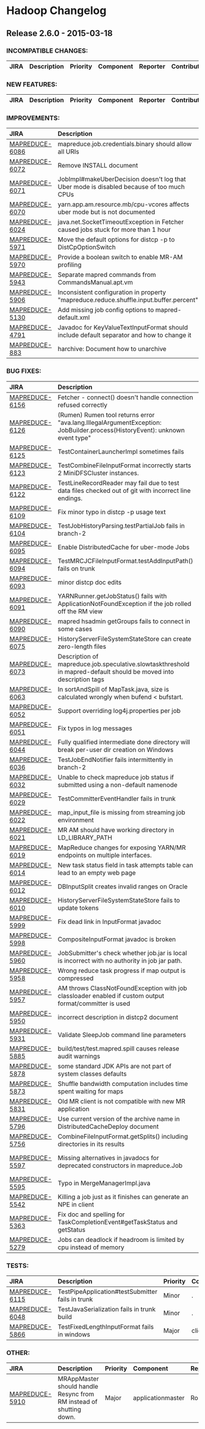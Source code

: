 # Hadoop Changelog

## Release 2.6.0 - 2015-03-18

### INCOMPATIBLE CHANGES:

| JIRA | Description | Priority | Component | Reporter | Contributor |
|:---- |:---- | :--- |:---- |:---- |:---- |


### NEW FEATURES:

| JIRA | Description | Priority | Component | Reporter | Contributor |
|:---- |:---- | :--- |:---- |:---- |:---- |


### IMPROVEMENTS:

| JIRA | Description | Priority | Component | Reporter | Contributor |
|:---- |:---- | :--- |:---- |:---- |:---- |
| [MAPREDUCE-6086](https://issues.apache.org/jira/browse/MAPREDUCE-6086) | mapreduce.job.credentials.binary should allow all URIs |  Major | security | zhihai xu | zhihai xu |
| [MAPREDUCE-6072](https://issues.apache.org/jira/browse/MAPREDUCE-6072) | Remove INSTALL document |  Minor | documentation | Akira AJISAKA | Akira AJISAKA |
| [MAPREDUCE-6071](https://issues.apache.org/jira/browse/MAPREDUCE-6071) | JobImpl#makeUberDecision doesn't log that Uber mode is disabled because of too much CPUs |  Trivial | client | Tsuyoshi Ozawa | Tsuyoshi Ozawa |
| [MAPREDUCE-6070](https://issues.apache.org/jira/browse/MAPREDUCE-6070) | yarn.app.am.resource.mb/cpu-vcores affects uber mode but is not documented |  Trivial | documentation | Tsuyoshi Ozawa | Tsuyoshi Ozawa |
| [MAPREDUCE-6024](https://issues.apache.org/jira/browse/MAPREDUCE-6024) | java.net.SocketTimeoutException in Fetcher caused jobs stuck for more than 1 hour |  Critical | mr-am, task | zhaoyunjiong | zhaoyunjiong |
| [MAPREDUCE-5971](https://issues.apache.org/jira/browse/MAPREDUCE-5971) | Move the default options for distcp -p to DistCpOptionSwitch |  Trivial | distcp | Charles Lamb | Charles Lamb |
| [MAPREDUCE-5970](https://issues.apache.org/jira/browse/MAPREDUCE-5970) | Provide a boolean switch to enable MR-AM profiling |  Minor | applicationmaster, client | Gera Shegalov | Gera Shegalov |
| [MAPREDUCE-5943](https://issues.apache.org/jira/browse/MAPREDUCE-5943) | Separate mapred commands from CommandsManual.apt.vm |  Minor | documentation | Akira AJISAKA | Akira AJISAKA |
| [MAPREDUCE-5906](https://issues.apache.org/jira/browse/MAPREDUCE-5906) | Inconsistent configuration in property "mapreduce.reduce.shuffle.input.buffer.percent" |  Minor | . | Akira AJISAKA | Akira AJISAKA |
| [MAPREDUCE-5130](https://issues.apache.org/jira/browse/MAPREDUCE-5130) | Add missing job config options to mapred-default.xml |  Major | documentation | Sandy Ryza | Ray Chiang |
| [MAPREDUCE-4791](https://issues.apache.org/jira/browse/MAPREDUCE-4791) | Javadoc for KeyValueTextInputFormat should include default separator and how to change it |  Minor | documentation | Matt Lavin | Akira AJISAKA |
| [MAPREDUCE-883](https://issues.apache.org/jira/browse/MAPREDUCE-883) | harchive: Document how to unarchive |  Minor | documentation, harchive | Koji Noguchi | Akira AJISAKA |


### BUG FIXES:

| JIRA | Description | Priority | Component | Reporter | Contributor |
|:---- |:---- | :--- |:---- |:---- |:---- |
| [MAPREDUCE-6156](https://issues.apache.org/jira/browse/MAPREDUCE-6156) | Fetcher - connect() doesn't handle connection refused correctly |  Blocker | . | Sidharta Seethana | Junping Du |
| [MAPREDUCE-6126](https://issues.apache.org/jira/browse/MAPREDUCE-6126) | (Rumen) Rumen tool returns error "ava.lang.IllegalArgumentException: JobBuilder.process(HistoryEvent): unknown event type" |  Major | . | Junping Du | Junping Du |
| [MAPREDUCE-6125](https://issues.apache.org/jira/browse/MAPREDUCE-6125) | TestContainerLauncherImpl sometimes fails |  Major | test | Mit Desai | Mit Desai |
| [MAPREDUCE-6123](https://issues.apache.org/jira/browse/MAPREDUCE-6123) | TestCombineFileInputFormat incorrectly starts 2 MiniDFSCluster instances. |  Trivial | test | Chris Nauroth | Chris Nauroth |
| [MAPREDUCE-6122](https://issues.apache.org/jira/browse/MAPREDUCE-6122) | TestLineRecordReader may fail due to test data files checked out of git with incorrect line endings. |  Trivial | test | Chris Nauroth | Chris Nauroth |
| [MAPREDUCE-6109](https://issues.apache.org/jira/browse/MAPREDUCE-6109) | Fix minor typo in distcp -p usage text |  Trivial | distcp | Charles Lamb | Charles Lamb |
| [MAPREDUCE-6104](https://issues.apache.org/jira/browse/MAPREDUCE-6104) | TestJobHistoryParsing.testPartialJob fails in branch-2 |  Major | . | Mit Desai | Mit Desai |
| [MAPREDUCE-6095](https://issues.apache.org/jira/browse/MAPREDUCE-6095) | Enable DistributedCache for uber-mode Jobs |  Major | applicationmaster, distributed-cache | Gera Shegalov | Gera Shegalov |
| [MAPREDUCE-6094](https://issues.apache.org/jira/browse/MAPREDUCE-6094) | TestMRCJCFileInputFormat.testAddInputPath() fails on trunk |  Minor | test | Sangjin Lee | Akira AJISAKA |
| [MAPREDUCE-6093](https://issues.apache.org/jira/browse/MAPREDUCE-6093) | minor distcp doc edits |  Trivial | distcp, documentation | Charles Lamb | Charles Lamb |
| [MAPREDUCE-6091](https://issues.apache.org/jira/browse/MAPREDUCE-6091) | YARNRunner.getJobStatus() fails with ApplicationNotFoundException if the job rolled off the RM view |  Major | client | Sangjin Lee | Sangjin Lee |
| [MAPREDUCE-6090](https://issues.apache.org/jira/browse/MAPREDUCE-6090) | mapred hsadmin getGroups fails to connect in some cases |  Major | client | Robert Kanter | Robert Kanter |
| [MAPREDUCE-6075](https://issues.apache.org/jira/browse/MAPREDUCE-6075) | HistoryServerFileSystemStateStore can create zero-length files |  Major | jobhistoryserver | Jason Lowe | Jason Lowe |
| [MAPREDUCE-6073](https://issues.apache.org/jira/browse/MAPREDUCE-6073) | Description of mapreduce.job.speculative.slowtaskthreshold in mapred-default should be moved into description tags |  Trivial | documentation | Tsuyoshi Ozawa | Tsuyoshi Ozawa |
| [MAPREDUCE-6063](https://issues.apache.org/jira/browse/MAPREDUCE-6063) | In sortAndSpill of MapTask.java, size is calculated wrongly when bufend < bufstart. |  Major | mrv1, mrv2 | zhihai xu | zhihai xu |
| [MAPREDUCE-6052](https://issues.apache.org/jira/browse/MAPREDUCE-6052) | Support overriding log4j.properties per job |  Major | . | Junping Du | Junping Du |
| [MAPREDUCE-6051](https://issues.apache.org/jira/browse/MAPREDUCE-6051) | Fix typos in log messages |  Trivial | . | Ray Chiang | Ray Chiang |
| [MAPREDUCE-6044](https://issues.apache.org/jira/browse/MAPREDUCE-6044) | Fully qualified intermediate done directory will break per-user dir creation on Windows |  Major | jobhistoryserver | Zhijie Shen | Zhijie Shen |
| [MAPREDUCE-6036](https://issues.apache.org/jira/browse/MAPREDUCE-6036) | TestJobEndNotifier fails intermittently in branch-2 |  Major | . | Mit Desai | Chang Li |
| [MAPREDUCE-6032](https://issues.apache.org/jira/browse/MAPREDUCE-6032) | Unable to check mapreduce job status if submitted using a non-default namenode |  Major | jobhistoryserver | Benjamin Zhitomirsky | Benjamin Zhitomirsky |
| [MAPREDUCE-6029](https://issues.apache.org/jira/browse/MAPREDUCE-6029) | TestCommitterEventHandler fails in trunk |  Major | . | Ted Yu | Mit Desai |
| [MAPREDUCE-6022](https://issues.apache.org/jira/browse/MAPREDUCE-6022) | map\_input\_file is missing from streaming job environment |  Major | . | Jason Lowe | Jason Lowe |
| [MAPREDUCE-6021](https://issues.apache.org/jira/browse/MAPREDUCE-6021) | MR AM should have working directory in LD\_LIBRARY\_PATH |  Major | mr-am | Jason Lowe | Jason Lowe |
| [MAPREDUCE-6019](https://issues.apache.org/jira/browse/MAPREDUCE-6019) | MapReduce changes for exposing YARN/MR endpoints on multiple interfaces. |  Major | . | Xuan Gong | Craig Welch |
| [MAPREDUCE-6014](https://issues.apache.org/jira/browse/MAPREDUCE-6014) | New task status field in task attempts table can lead to an empty web page |  Major | . | Mit Desai | Mit Desai |
| [MAPREDUCE-6012](https://issues.apache.org/jira/browse/MAPREDUCE-6012) | DBInputSplit creates invalid ranges on Oracle |  Major | . | Julien Serdaru | Wei Yan |
| [MAPREDUCE-6010](https://issues.apache.org/jira/browse/MAPREDUCE-6010) | HistoryServerFileSystemStateStore fails to update tokens |  Major | jobhistoryserver | Jason Lowe | Jason Lowe |
| [MAPREDUCE-5999](https://issues.apache.org/jira/browse/MAPREDUCE-5999) | Fix dead link in InputFormat javadoc |  Minor | documentation | Akira AJISAKA | Akira AJISAKA |
| [MAPREDUCE-5998](https://issues.apache.org/jira/browse/MAPREDUCE-5998) | CompositeInputFormat javadoc is broken |  Minor | documentation | Akira AJISAKA | Akira AJISAKA |
| [MAPREDUCE-5960](https://issues.apache.org/jira/browse/MAPREDUCE-5960) | JobSubmitter's check whether job.jar is local is incorrect with no authority in job jar path. |  Major | client | Gera Shegalov | Gera Shegalov |
| [MAPREDUCE-5958](https://issues.apache.org/jira/browse/MAPREDUCE-5958) | Wrong reduce task progress if map output is compressed |  Minor | . | Emilio Coppa | Emilio Coppa |
| [MAPREDUCE-5957](https://issues.apache.org/jira/browse/MAPREDUCE-5957) | AM throws ClassNotFoundException with job classloader enabled if custom output format/committer is used |  Major | . | Sangjin Lee | Sangjin Lee |
| [MAPREDUCE-5950](https://issues.apache.org/jira/browse/MAPREDUCE-5950) | incorrect description in distcp2 document |  Major | documentation | Yongjun Zhang | Akira AJISAKA |
| [MAPREDUCE-5931](https://issues.apache.org/jira/browse/MAPREDUCE-5931) | Validate SleepJob command line parameters |  Minor | test | Gera Shegalov | Gera Shegalov |
| [MAPREDUCE-5885](https://issues.apache.org/jira/browse/MAPREDUCE-5885) | build/test/test.mapred.spill causes release audit warnings |  Major | test | Jason Lowe | Chen He |
| [MAPREDUCE-5878](https://issues.apache.org/jira/browse/MAPREDUCE-5878) | some standard JDK APIs are not part of system classes defaults |  Major | mrv2 | Sangjin Lee | Sangjin Lee |
| [MAPREDUCE-5873](https://issues.apache.org/jira/browse/MAPREDUCE-5873) | Shuffle bandwidth computation includes time spent waiting for maps |  Major | . | Siqi Li | Siqi Li |
| [MAPREDUCE-5831](https://issues.apache.org/jira/browse/MAPREDUCE-5831) | Old MR client is not compatible with new MR application |  Blocker | client, mr-am | Zhijie Shen | Junping Du |
| [MAPREDUCE-5796](https://issues.apache.org/jira/browse/MAPREDUCE-5796) | Use current version of the archive name in DistributedCacheDeploy document |  Minor | documentation | Akira AJISAKA | Akira AJISAKA |
| [MAPREDUCE-5756](https://issues.apache.org/jira/browse/MAPREDUCE-5756) | CombineFileInputFormat.getSplits() including directories in its results |  Major | . | Jason Dere | Jason Dere |
| [MAPREDUCE-5597](https://issues.apache.org/jira/browse/MAPREDUCE-5597) | Missing alternatives in javadocs for deprecated constructors in mapreduce.Job |  Minor | client, documentation, job submission | Christopher Tubbs | Akira AJISAKA |
| [MAPREDUCE-5595](https://issues.apache.org/jira/browse/MAPREDUCE-5595) | Typo in MergeManagerImpl.java |  Trivial | . | Efe Gencer | Akira AJISAKA |
| [MAPREDUCE-5542](https://issues.apache.org/jira/browse/MAPREDUCE-5542) | Killing a job just as it finishes can generate an NPE in client |  Major | client, mrv2 | Jason Lowe | Rohith |
| [MAPREDUCE-5363](https://issues.apache.org/jira/browse/MAPREDUCE-5363) | Fix doc and spelling for TaskCompletionEvent#getTaskStatus and getStatus |  Minor | mrv1, mrv2 | Sandy Ryza | Akira AJISAKA |
| [MAPREDUCE-5279](https://issues.apache.org/jira/browse/MAPREDUCE-5279) | Jobs can deadlock if headroom is limited by cpu instead of memory |  Critical | mrv2, scheduler | Peng Zhang | Peng Zhang |


### TESTS:

| JIRA | Description | Priority | Component | Reporter | Contributor |
|:---- |:---- | :--- |:---- |:---- |:---- |
| [MAPREDUCE-6115](https://issues.apache.org/jira/browse/MAPREDUCE-6115) | TestPipeApplication#testSubmitter fails in trunk |  Minor | . | Ted Yu | Binglin Chang |
| [MAPREDUCE-6048](https://issues.apache.org/jira/browse/MAPREDUCE-6048) | TestJavaSerialization fails in trunk build |  Minor | . | Ted Yu | Varun Vasudev |
| [MAPREDUCE-5866](https://issues.apache.org/jira/browse/MAPREDUCE-5866) | TestFixedLengthInputFormat fails in windows |  Major | client, test | Varun Vasudev | Varun Vasudev |


### OTHER:

| JIRA | Description | Priority | Component | Reporter | Contributor |
|:---- |:---- | :--- |:---- |:---- |:---- |
| [MAPREDUCE-5910](https://issues.apache.org/jira/browse/MAPREDUCE-5910) | MRAppMaster should handle Resync from RM instead of shutting down. |  Major | applicationmaster | Rohith | Rohith |


